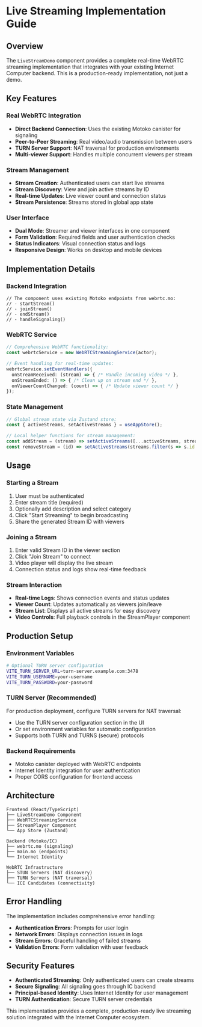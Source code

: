 # Live Streaming Implementation Guide

## Overview

The `LiveStreamDemo` component provides a complete real-time WebRTC streaming implementation that integrates with your existing Internet Computer backend. This is a production-ready implementation, not just a demo.

## Key Features

### Real WebRTC Integration
- **Direct Backend Connection**: Uses the existing Motoko canister for signaling
- **Peer-to-Peer Streaming**: Real video/audio transmission between users
- **TURN Server Support**: NAT traversal for production environments
- **Multi-viewer Support**: Handles multiple concurrent viewers per stream

### Stream Management
- **Stream Creation**: Authenticated users can start live streams
- **Stream Discovery**: View and join active streams by ID
- **Real-time Updates**: Live viewer count and connection status
- **Stream Persistence**: Streams stored in global app state

### User Interface
- **Dual Mode**: Streamer and viewer interfaces in one component
- **Form Validation**: Required fields and user authentication checks
- **Status Indicators**: Visual connection status and logs
- **Responsive Design**: Works on desktop and mobile devices

## Implementation Details

### Backend Integration
```motoko
// The component uses existing Motoko endpoints from webrtc.mo:
// - startStream()
// - joinStream() 
// - endStream()
// - handleSignaling()
```

### WebRTC Service
```typescript
// Comprehensive WebRTC functionality:
const webrtcService = new WebRTCStreamingService(actor);

// Event handling for real-time updates:
webrtcService.setEventHandlers({
  onStreamReceived: (stream) => { /* Handle incoming video */ },
  onStreamEnded: () => { /* Clean up on stream end */ },
  onViewerCountChanged: (count) => { /* Update viewer count */ }
});
```

### State Management
```typescript
// Global stream state via Zustand store:
const { activeStreams, setActiveStreams } = useAppStore();

// Local helper functions for stream management:
const addStream = (stream) => setActiveStreams([...activeStreams, stream]);
const removeStream = (id) => setActiveStreams(streams.filter(s => s.id !== id));
```

## Usage

### Starting a Stream
1. User must be authenticated
2. Enter stream title (required)
3. Optionally add description and select category
4. Click "Start Streaming" to begin broadcasting
5. Share the generated Stream ID with viewers

### Joining a Stream
1. Enter valid Stream ID in the viewer section
2. Click "Join Stream" to connect
3. Video player will display the live stream
4. Connection status and logs show real-time feedback

### Stream Interaction
- **Real-time Logs**: Shows connection events and status updates
- **Viewer Count**: Updates automatically as viewers join/leave
- **Stream List**: Displays all active streams for easy discovery
- **Video Controls**: Full playback controls in the StreamPlayer component

## Production Setup

### Environment Variables
```bash
# Optional TURN server configuration
VITE_TURN_SERVER_URL=turn-server.example.com:3478
VITE_TURN_USERNAME=your-username
VITE_TURN_PASSWORD=your-password
```

### TURN Server (Recommended)
For production deployment, configure TURN servers for NAT traversal:
- Use the TURN server configuration section in the UI
- Or set environment variables for automatic configuration
- Supports both TURN and TURNS (secure) protocols

### Backend Requirements
- Motoko canister deployed with WebRTC endpoints
- Internet Identity integration for user authentication
- Proper CORS configuration for frontend access

## Architecture

```
Frontend (React/TypeScript)
├── LiveStreamDemo Component
├── WebRTCStreamingService
├── StreamPlayer Component
└── App Store (Zustand)

Backend (Motoko/IC)
├── webrtc.mo (signaling)
├── main.mo (endpoints)
└── Internet Identity

WebRTC Infrastructure
├── STUN Servers (NAT discovery)
├── TURN Servers (NAT traversal)
└── ICE Candidates (connectivity)
```

## Error Handling

The implementation includes comprehensive error handling:
- **Authentication Errors**: Prompts for user login
- **Network Errors**: Displays connection issues in logs
- **Stream Errors**: Graceful handling of failed streams
- **Validation Errors**: Form validation with user feedback

## Security Features

- **Authenticated Streaming**: Only authenticated users can create streams
- **Secure Signaling**: All signaling goes through IC backend
- **Principal-based Identity**: Uses Internet Identity for user management
- **TURN Authentication**: Secure TURN server credentials

This implementation provides a complete, production-ready live streaming solution integrated with the Internet Computer ecosystem.